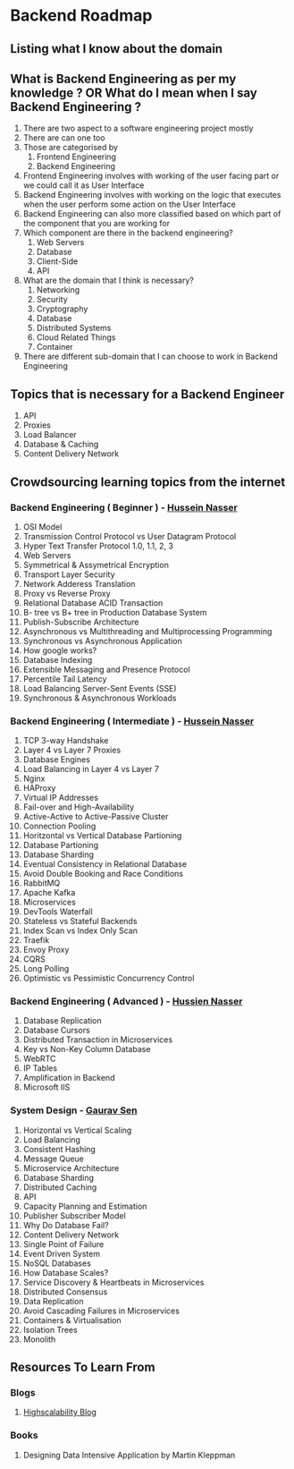 # Backend Roadmap 

## Listing what I know about the domain 
## What is Backend Engineering as per my knowledge ? OR What do I mean when I say Backend Engineering ?
1. There are two aspect to a software engineering project mostly
1. There are can one too 
1. Those are categorised by 
	1. Frontend Engineering 
	1. Backend Engineering 
1. Frontend Engineering involves with working of the user facing part or we could call it as User Interface 
1. Backend Engineering involves with working on the logic that executes when the user perform some action on the User Interface 
1. Backend Engineering can also more classified based on which part of the component that you are working for 
1. Which component are there in the backend engineering?
	1. Web Servers 
	1. Database 
	1. Client-Side 
	1. API
1. What are the domain that I think is necessary?
	1. Networking 
	1. Security 
	1. Cryptography 
	1. Database 
	1. Distributed Systems 
	1. Cloud Related Things 
	1. Container
1. There are different sub-domain that I can choose to work in Backend Engineering 

## Topics that is necessary for a Backend Engineer
1. API
1. Proxies
1. Load Balancer 
1. Database & Caching
1. Content Delivery Network 

## Crowdsourcing learning topics from the internet 
### Backend Engineering ( Beginner ) - [Hussein Nasser](https://www.youtube.com/playlist?list=PLQnljOFTspQUNnO4p00ua_C5mKTfldiYT)
1. OSI Model 
1. Transmission Control Protocol vs User Datagram Protocol
1. Hyper Text Transfer Protocol 1.0, 1.1, 2, 3
1. Web Servers 
1. Symmetrical & Assymetrical Encryption
1. Transport Layer Security 
1. Network Adderess Translation 
1. Proxy vs Reverse Proxy
1. Relational Database ACID Transaction
1. B- tree vs B+ tree in Production Database System 
1. Publish-Subscribe Architecture
1. Asynchronous vs Multithreading and Multiprocessing Programming
1. Synchronous vs Asynchronous Application
1. How google works?
1. Database Indexing
1. Extensible Messaging and Presence Protocol
1. Percentile Tail Latency 
1. Load Balancing Server-Sent Events (SSE)
1. Synchronous & Asynchronous Workloads

### Backend Engineering ( Intermediate ) - [Hussein Nasser](https://www.youtube.com/playlist?list=PLQnljOFTspQWGuRmwojJ6LiV0ejm6eOcs)
1. TCP 3-way Handshake
1. Layer 4 vs Layer 7 Proxies 
1. Database Engines 
1. Load Balancing in Layer 4 vs Layer 7
1. Nginx
1. HAProxy
1. Virtual IP Addresses 
1. Fail-over and High-Availability
1. Active-Active to Active-Passive Cluster
1. Connection Pooling
1. Horitzontal vs Vertical Database Partioning
1. Database Partioning
1. Database Sharding
1. Eventual Consistency in Relational Database
1. Avoid Double Booking and Race Conditions
1. RabbitMQ
1. Apache Kafka
1. Microservices
1. DevTools Waterfall
1. Stateless vs Stateful Backends
1. Index Scan vs Index Only Scan
1. Traefik 
1. Envoy Proxy
1. CQRS
1. Long Polling
1. Optimistic vs Pessimistic Concurrency Control

### Backend Engineering ( Advanced ) - [Hussien Nasser](https://www.youtube.com/playlist?list=PLQnljOFTspQUybacGRk1b_p13dgI-SmcZ)
1. Database Replication
1. Database Cursors
1. Distributed Transaction in Microservices
1. Key vs Non-Key Column Database 
1. WebRTC
1. IP Tables
1. Amplification in Backend
1. Microsoft IIS

### System Design - [Gaurav Sen](https://www.youtube.com/playlist?list=PLMCXHnjXnTnvo6alSjVkgxV-VH6EPyvoX)
1. Horizontal vs Vertical Scaling
1. Load Balancing
1. Consistent Hashing
1. Message Queue
1. Microservice Architecture
1. Database Sharding
1. Distributed Caching
1. API 
1. Capacity Planning and Estimation
1. Publisher Subscriber Model
1. Why Do Database Fail?
1. Content Delivery Network
1. Single Point of Failure
1. Event Driven System
1. NoSQL Databases
1. How Database Scales?
1. Service Discovery & Heartbeats in Microservices
1. Distributed Consensus 
1. Data Replication
1. Avoid Cascading Failures in Microservices
1. Containers & Virtualisation
1. Isolation Trees
1. Monolith 


## Resources To Learn From 
### Blogs
1. [Highscalability Blog](http://highscalability.com/)

### Books 
1. Designing Data Intensive Application by Martin Kleppman



